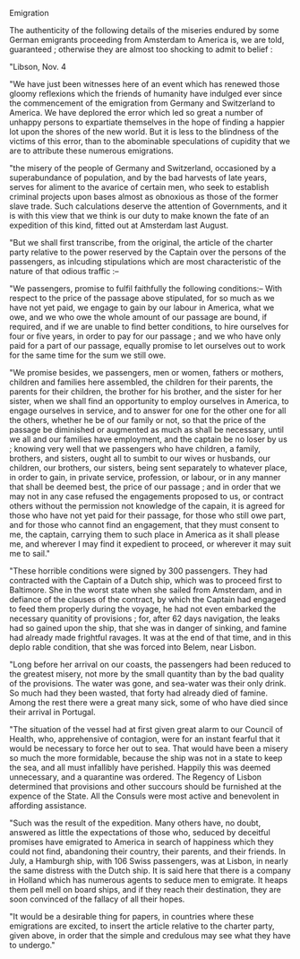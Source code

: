 EmigrationThe authenticity of the following details of the miseries endured by some German emigrants proceeding from Amsterdam to America is, we are told, guaranteed ; otherwise they are almost too shocking to admit to belief :"Libson, Nov. 4"We have just been witnesses here of an event which has renewed those gloomy reflexions which the friends of humanity have indulged ever since the commencement of the emigration from Germany and Switzerland to America. We have deplored the error which led so great a number of unhappy persons to expartiate themselves in the hope of finding a happier lot upon the shores of the new world. But it is less to the blindness of the victims of this error, than to the abominable speculations of cupidity that we are to attribute these numerous emigrations."the misery of the people of Germany and Switzerland, occasioned by a superabundance of population, and by the bad harvests of late years, serves for aliment to the avarice of certain men, who seek to establish criminal projects upon bases almost as obnoxious as those of the former slave trade. Such calculations deserve the attention of Governments, and it is with this view that we think is our duty to make known the fate of an expedition of this kind, fitted out at Amsterdam last August."But we shall first transcribe, from the original, the article of the charter party relative to the power reserved by the Captain over the persons of the passengers, as inlcuding stipulations which are most characteristic of the nature of that odious traffic :–"We passengers, promise to fulfil faithfully the following conditions:– With respect to the price of the passage above stipulated, for so much as we have not yet paid, we engage to gain by our labour in America, what we owe, and we who owe the whole amount of our passage are bound, if required, and if we are unable to find better conditions, to hire ourselves for four or five years, in order to pay for our passage ; and we who have only paid for a part of our passage, equally promise to let ourselves out to work for the same time for the sum we still owe."We promise besides, we passengers, men or women, fathers or mothers, children and families here assembled, the children for their parents, the parents for their children, the brother for his brother, and the sister for her sister, when we shall find an opportunity to employ ourselves in America, to engage ourselves in service, and to answer for one for the other one for all the others, whether he be of our family or not, so that the price of the passage be diminished or augmented as much as shall be necessary, until we all and our families have employment, and the captain be no loser by us ; knowing very well that we passengers who have children, a family, brothers, and sisters, ought all to sumbit to our wives or husbands, our children, our brothers, our sisters, being sent separately to whatever place, in order to gain, in private service, profession, or labour, or in any manner that shall be deemed best, the price of our passage ; and in order that we may not in any case refused the engagements proposed to us, or contract others without the permission not knowledge of the capain, it is agreed for those who have not yet paid for their passage, for those who still owe part, and for those who cannot find an engagement, that they must consent to me, the captain, carrying them to such place in America as it shall please me, and wherever I may find it expedient to proceed, or wherever it may suit me to sail.""These horrible conditions were signed by 300 passengers. They had contracted with the Captain of a Dutch ship, which was to proceed first to Baltimore. She in the worst state when she sailed from Amsterdam, and in defiance of the clauses of the contract, by which the Captain had engaged to feed them properly during the voyage, he had not even embarked the necessary quanitity of provisions ; for, after 62 days navigation, the leaks had so gained upon the ship, that she was in danger of sinking, and famine had already made frightful ravages. It was at the end of that time, and in this deplo rable condition, that she was forced into Belem, near Lisbon."Long before her arrival on our coasts, the passengers had been reduced to the greatest misery, not more by the small quantity than by the bad quality of the provisions. The water was gone, and sea-water was their only drink. So much had they been wasted, that forty had already died of famine. Among the rest there were a great many sick, some of who have died since their arrival in Portugal."The situation of the vessel had at first given great alarm to our Council of Health, who, apprehensive of contagion, were for an instant fearful that it would be necessary to force her out to sea. That would have been a misery so much the more formidable, because the ship was not in a state to keep the sea, and all must infallibly have perished. Happily this was deemed unnecessary, and a quarantine was ordered. The Regency of Lisbon determined that provisions and other succours should be furnished at the expence of the State. All the Consuls were most active and benevolent in affording assistance."Such was the result of the expedition. Many others have, no doubt, answered as little the expectations of those who, seduced by deceitful promises have emigrated to America in search of happiness which they could not find, abandoning their country, their parents, and their friends. In July, a Hamburgh ship, with 106 Swiss passengers, was at Lisbon, in nearly the same distress with the Dutch ship. It is said here that there is a company in Holland which has numerous agents to seduce men to emigrate. It heaps them pell mell on board ships, and if they reach their destination, they are soon convinced of the fallacy of all their hopes."It would be a desirable thing for papers, in countries where these emigrations are excited, to insert the article relative to the charter party, given above, in order that the simple and credulous may see what they have to undergo."